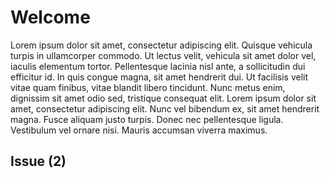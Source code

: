 
# Welcome

Lorem ipsum dolor sit amet, consectetur adipiscing elit. Quisque vehicula turpis in ullamcorper commodo. Ut lectus velit, vehicula sit amet dolor vel, iaculis elementum tortor. Pellentesque lacinia nisl ante, a sollicitudin dui efficitur id. In quis congue magna, sit amet hendrerit dui. Ut facilisis velit vitae quam finibus, vitae blandit libero tincidunt. Nunc metus enim, dignissim sit amet odio sed, tristique consequat elit. Lorem ipsum dolor sit amet, consectetur adipiscing elit. Nunc vel bibendum ex, sit amet hendrerit magna. Fusce aliquam justo turpis. Donec nec pellentesque ligula. Vestibulum vel ornare nisi. Mauris accumsan viverra maximus.

## Issue (2)
